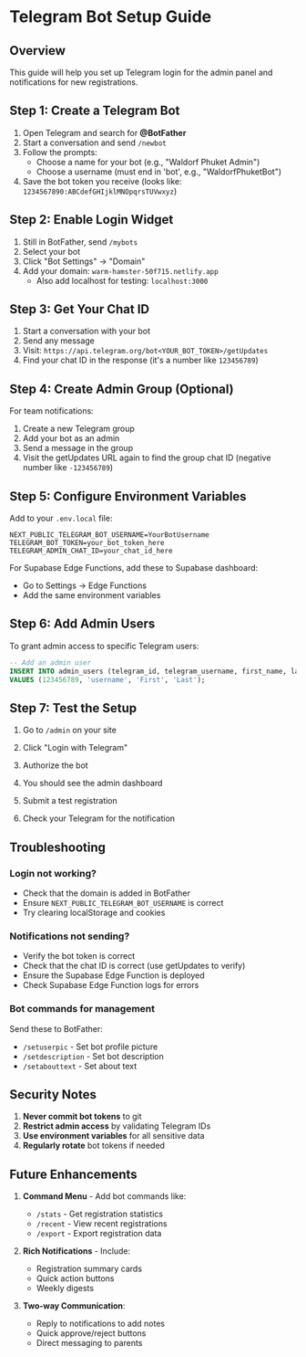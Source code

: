 # Telegram Bot Setup Guide

## Overview
This guide will help you set up Telegram login for the admin panel and notifications for new registrations.

## Step 1: Create a Telegram Bot

1. Open Telegram and search for **@BotFather**
2. Start a conversation and send `/newbot`
3. Follow the prompts:
   - Choose a name for your bot (e.g., "Waldorf Phuket Admin")
   - Choose a username (must end in 'bot', e.g., "WaldorfPhuketBot")
4. Save the bot token you receive (looks like: `1234567890:ABCdefGHIjklMNOpqrsTUVwxyz`)

## Step 2: Enable Login Widget

1. Still in BotFather, send `/mybots`
2. Select your bot
3. Click "Bot Settings" → "Domain"
4. Add your domain: `warm-hamster-50f715.netlify.app`
   - Also add localhost for testing: `localhost:3000`

## Step 3: Get Your Chat ID

1. Start a conversation with your bot
2. Send any message
3. Visit: `https://api.telegram.org/bot<YOUR_BOT_TOKEN>/getUpdates`
4. Find your chat ID in the response (it's a number like `123456789`)

## Step 4: Create Admin Group (Optional)

For team notifications:
1. Create a new Telegram group
2. Add your bot as an admin
3. Send a message in the group
4. Visit the getUpdates URL again to find the group chat ID (negative number like `-123456789`)

## Step 5: Configure Environment Variables

Add to your `.env.local` file:
```env
NEXT_PUBLIC_TELEGRAM_BOT_USERNAME=YourBotUsername
TELEGRAM_BOT_TOKEN=your_bot_token_here
TELEGRAM_ADMIN_CHAT_ID=your_chat_id_here
```

For Supabase Edge Functions, add these to Supabase dashboard:
- Go to Settings → Edge Functions
- Add the same environment variables

## Step 6: Add Admin Users

To grant admin access to specific Telegram users:

```sql
-- Add an admin user
INSERT INTO admin_users (telegram_id, telegram_username, first_name, last_name)
VALUES (123456789, 'username', 'First', 'Last');
```

## Step 7: Test the Setup

1. Go to `/admin` on your site
2. Click "Login with Telegram"
3. Authorize the bot
4. You should see the admin dashboard

5. Submit a test registration
6. Check your Telegram for the notification

## Troubleshooting

### Login not working?
- Check that the domain is added in BotFather
- Ensure `NEXT_PUBLIC_TELEGRAM_BOT_USERNAME` is correct
- Try clearing localStorage and cookies

### Notifications not sending?
- Verify the bot token is correct
- Check that the chat ID is correct (use getUpdates to verify)
- Ensure the Supabase Edge Function is deployed
- Check Supabase Edge Function logs for errors

### Bot commands for management

Send these to BotFather:
- `/setuserpic` - Set bot profile picture
- `/setdescription` - Set bot description
- `/setabouttext` - Set about text

## Security Notes

1. **Never commit bot tokens** to git
2. **Restrict admin access** by validating Telegram IDs
3. **Use environment variables** for all sensitive data
4. **Regularly rotate** bot tokens if needed

## Future Enhancements

1. **Command Menu** - Add bot commands like:
   - `/stats` - Get registration statistics
   - `/recent` - View recent registrations
   - `/export` - Export registration data

2. **Rich Notifications** - Include:
   - Registration summary cards
   - Quick action buttons
   - Weekly digests

3. **Two-way Communication**:
   - Reply to notifications to add notes
   - Quick approve/reject buttons
   - Direct messaging to parents